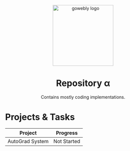 <div align="center">

<a target="_blank" title="Picked off of Google Images"><img width="196px" alt="gowebly logo" src="https://upload.wikimedia.org/wikipedia/commons/9/9c/Alpha_uc_lc.svg"></a>

<a name="readme-top"></a>

# Repository α
Contains mostly coding implementations.
</div>

# Projects & Tasks
| Project | Progress |
| --- | --- |
| AutoGrad System | Not Started |
